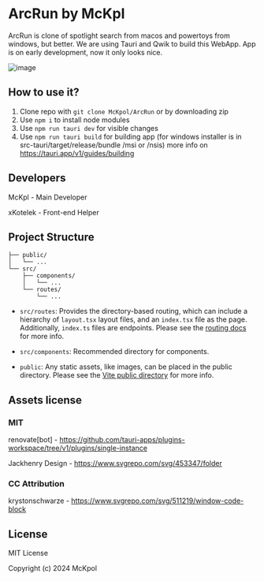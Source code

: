 
# ArcRun by McKpl
ArcRun is clone of spotlight search from macos and powertoys from windows, but better.
We are using Tauri and Qwik to build this WebApp.
App is on early development, now it only looks nice.

![image](https://github.com/McKpol/ArcRun/assets/104125769/7465cbed-4318-442e-9413-959c84e69eae)

## How to use it?
1. Clone repo with ```git clone McKpol/ArcRun``` or by downloading zip
2. Use ```npm i``` to install node modules
2. Use ```npm run tauri dev``` for visible changes
3. Use ```npm run tauri build``` for building app (for windows installer is in src-tauri/target/release/bundle /msi or /nsis) more info on https://tauri.app/v1/guides/building

## Developers

McKpl - Main Developer

xKotelek - Front-end Helper

## Project Structure

```
├── public/
│   └── ...
└── src/
    ├── components/
    │   └── ...
    └── routes/
        └── ...
```

- `src/routes`: Provides the directory-based routing, which can include a hierarchy of `layout.tsx` layout files, and an `index.tsx` file as the page. Additionally, `index.ts` files are endpoints. Please see the [routing docs](https://qwik.builder.io/qwikcity/routing/overview/) for more info.

- `src/components`: Recommended directory for components.

- `public`: Any static assets, like images, can be placed in the public directory. Please see the [Vite public directory](https://vitejs.dev/guide/assets.html#the-public-directory) for more info.

## Assets license

### MIT

renovate[bot] - https://github.com/tauri-apps/plugins-workspace/tree/v1/plugins/single-instance

Jackhenry Design - https://www.svgrepo.com/svg/453347/folder

### CC Attribution

krystonschwarze - https://www.svgrepo.com/svg/511219/window-code-block

## License
MIT License

Copyright (c) 2024 McKpol

